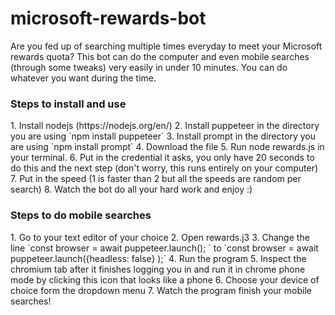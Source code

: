 # microsoft-rewards-bot
Are you fed up of searching multiple times everyday to meet your Microsoft rewards quota? This bot can do the computer and even mobile searches (through some tweaks) very easily in under 10 minutes. You can do whatever you want during the time.

<h3>Steps to install and use</h3>
1. Install nodejs (https://nodejs.org/en/)
2. Install puppeteer in the directory you are using 
`npm install puppeteer`
3. Install prompt in the directory you are using 
`npm install prompt`
4. Download the file
5. Run node rewards.js in your terminal.
6. Put in the credential it asks, you only have 20 seconds to do this and the next step (don't worry, this runs entirely on your computer)
7. Put in the speed (1 is faster than 2 but all the speeds are random per search)
8. Watch the bot do all your hard work and enjoy :)

<h3>Steps to do mobile searches</h3>
1. Go to your text editor of your choice
2. Open rewards.j3
3. Change the line `const browser =  await puppeteer.launch(); ` to  `const browser =  await puppeteer.launch({headless: false} );` 
4. Run the program
5. Inspect the chromium tab after it finishes logging you in and run it in chrome phone mode by clicking this icon that looks like a phone
6. Choose your device of choice form the dropdown menu
7. Watch the program finish your mobile searches!

